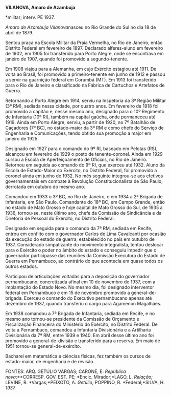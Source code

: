 **VILANOVA, Amaro de Azambuja**

\*militar; interv. PE 1937.

*Amaro de Azambuja Vilanova*nasceu no Rio Grande do Sul no dia 18 de
abril de 1879.

Sentou praça na Escola Militar da Praia Vermelha, no Rio de Janeiro,
então Distrito Federal em fevereiro de 1897. Declarado alferes-aluno em
fevereiro de 1902, em 1905 foi transferido para Porto Alegre, onde se
encontrava em janeiro de 1907, quando foi promovido a segundo-tenente.

Em 1908 viajou para a Alemanha, em cujo Exército estagiou até 1911. De
volta ao Brasil, foi promovido a primeiro-tenente em junho de 1912 e
passou a servir na guarnição federal em Corumbá (MT). Em 1913 foi
transferido para o Rio de Janeiro e classificado na Fábrica de Cartuchos
e Artefatos de Guerra.

Retornando a Porto Alegre em 1914, serviu na Inspetoria da 3ª Região
Militar (3ª RM), sediada nessa cidade, por quatro anos. Em fevereiro de
1918 foi promovido a capitão e, nesse mesmo ano, designado para o 10º
Regimento de Infantaria (10º RI), também na capital gaúcha, onde
permaneceu até 1919. Ainda em Porto Alegre, serviu, a partir de 1920, no
7º Batalhão de Caçadores (7º BC), no estado-maior da 3ª RM e como chefe
do Serviço de Engenharia e Comunicações, tendo obtido sua promoção a
major em janeiro de 1925.

Designado em 1927 para o comando do 9º RI, baseado em Pelotas (RS),
alcançou em fevereiro de 1929 o posto de tenente-coronel. Ainda em 1929
cursou a Escola de Aperfeiçoamento de Oficiais, no Rio de Janeiro.
Retornou em seguida ao comando do 9º RI, que exerceu até 1932. Aluno da
Escola de Estado-Maior do Exército, no Distrito Federal, foi promovido a
coronel ainda em junho de 1932. No mês seguinte integrou-se aos efetivos
governamentais em combate à Revolução Constitucionalista de São Paulo,
derrotada em outubro do mesmo ano.

Comandou em 1933 o 3º BC, no Rio de Janeiro, e em 1934 a 2ª Brigada de
Infantaria, em São Paulo. Comandante do 18º BC, em Campo Grande, então
no estado de Mato Grosso e hoje capital de Mato Grosso do Sul, de 1935 a
1936, tornou-se, neste último ano, chefe da Comissão de Sindicância e da
Diretoria de Pessoal do Exército, no Distrito Federal.

Designado em seguida para o comando da 7ª RM, sediada em Recife, entrou
em conflito com o governador Carlos de Lima Cavalcanti por ocasião da
execução do estado de guerra, estabelecido no país em outubro de 1937.
Considerado simpatizante do movimento integralista, tentou deslocar para
o Exército o poder no âmbito do estado e conseguiu impedir que o
governador participasse das reuniões da Comissão Executora do Estado de
Guerra em Pernambuco, ao contrário do que acontecia em quase todos os
outros estados.

Participou de articulações voltadas para a deposição do governador
pernambucano, concretizada afinal em 10 de novembro de 1937, com a
implantação do Estado Novo. No mesmo dia, foi designado interventor
federal em Pernambuco e em 15 de novembro promovido a
general-de-brigada. Exerceu o comando do Executivo pernambucano apenas
até dezembro de 1937, quando transferiu o cargo para Agamenon Magalhães.

Em 1938 comandou a 7ª Brigada de Infantaria, sediada em Recife, e no
mesmo ano tornou-se presidente da Comissão de Orçamento e Fiscalização
Financeira do Ministério do Exército, no Distrito Federal. De volta a
Pernambuco, comandou a Infantaria Divisionária e a Artilharia
Divisionária da 7ª RM, entre 1939 e 1940. Em abril desse último ano foi
promovido a general-de-divisão e transferido para a reserva. Em maio de
1951 tornou-se general-de-exército.

Bacharel em matemática e ciências físicas, fez também os cursos de
estado-maior, de engenharia e de revisão.

FONTES: ARQ. GETÚLIO VARGAS; CARONE, E. *República nova*;**CORRESP. GOV.
EST. PE; *Encic. Mirador;*LAGO, L. *Relação;* LEVINE, R.
*Vargas;*PEIXOTO, A. *Getúlio;* POPPINO, R. *Federal;*SILVA, H. *1937.*

 
